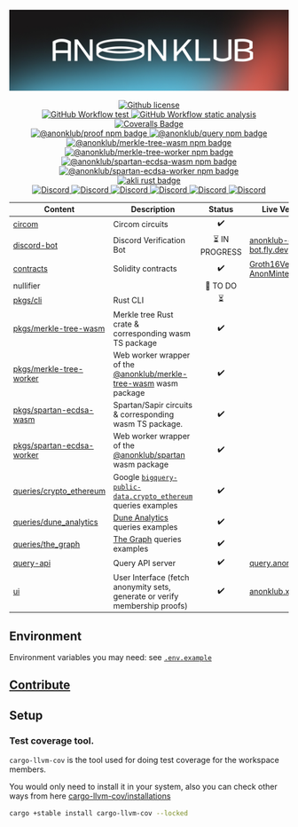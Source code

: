 ![anonklub banner](https://raw.githubusercontent.com/anonklub/assets/main/img/anonklub-banner-2.jpg)

<p align="center">
<a href="https://github.com/anonklub/anonklub/blob/main/LICENSE">
        <img alt="Github license" src="https://img.shields.io/github/license/anonklub/anonklub">
    </a>
<br>
 <a href="https://github.com/anonklub/anonklub/actions?query=workflow%3Atest">
        <img alt="GitHub Workflow test" src="https://img.shields.io/github/actions/workflow/status/anonklub/anonklub/test.yml?branch=main&label=test&logo=github">
    </a>
 <a href="https://github.com/anonklub/anonklub/actions/workflows/static-analysis.yml">
        <img alt="GitHub Workflow static analysis" src="https://img.shields.io/github/actions/workflow/status/anonklub/anonklub/static-analysis.yml?logo=github&label=static%20analysis">
    </a>
  <a href="https://coveralls.io/github/anonklub/anonklub?branch=main">
  <img alt="Coveralls Badge" src="https://img.shields.io/coverallsCoverage/github/anonklub/anonklub.svg?label=coverage%20(ts)&logo=coveralls">
</a>
<br>
<a href="https://www.npmjs.com/package/@anonklub/proof">
<img alt="@anonklub/proof npm badge" src="https://img.shields.io/npm/v/%40anonklub/proof?logo=npm&label=%40anonklub%2Fproof">
</a>
<a href="https://www.npmjs.com/package/@anonklub/query">
<img alt="@anonklub/query npm badge" src="https://img.shields.io/npm/v/%40anonklub/query?logo=npm&label=%40anonklub%2Fquery">
</a>
<a href="https://www.npmjs.com/package/@anonklub/merkle-tree-wasm">
<img alt="@anonklub/merkle-tree-wasm npm badge" src="https://img.shields.io/npm/v/%40anonklub/merkle-tree-wasm?logo=npm&label=%40anonklub%2Fmerkle-tree-wasm">
</a>
<a href="https://www.npmjs.com/package/@anonklub/merkle-tree-worker">
<img alt="@anonklub/merkle-tree-worker npm badge" src="https://img.shields.io/npm/v/%40anonklub/merkle-tree-worker?logo=npm&label=%40anonklub%2Fmerkle-tree-worker">
</a>
<a href="https://www.npmjs.com/package/@anonklub/spartan-ecdsa-wasm">
<img alt="@anonklub/spartan-ecdsa-wasm npm badge" src="https://img.shields.io/npm/v/%40anonklub/spartan-ecdsa-wasm?logo=npm&label=%40anonklub%2Fspartan-ecdsa-wasm">
</a>
<a href="https://www.npmjs.com/package/@anonklub/spartan-ecdsa-worker">
<img alt="@anonklub/spartan-ecdsa-worker npm badge" src="https://img.shields.io/npm/v/%40anonklub/spartan-ecdsa-worker?logo=npm&label=%40anonklub%2Fspartan-ecdsa-worker">
</a>
<br>
<a href="https://crates.io/crates/akli">
<img alt="akli rust badge" src="https://img.shields.io/crates/msrv/akli?logo=rust&label=akli">
</a>
<br>
<a href="https://github.com/anonklub/anonklub/deployments/query-api-staging">
<img alt="Discord" src="https://img.shields.io/github/deployments/anonklub/anonklub/query-api-staging?label=Query%20API%20Staging">
</a>
<a href="https://github.com/anonklub/anonklub/deployments/query-api-prod">
<img alt="Discord" src="https://img.shields.io/github/deployments/anonklub/anonklub/query-api-prod?label=Query%20API%20Prod">
</a>
<a href="https://github.com/anonklub/anonklub/deployments/discord-bot-staging">
<img alt="Discord" src="https://img.shields.io/github/deployments/anonklub/anonklub/discord-bot-staging?label=Discord%20Bot%20Staging">
</a>
<a href="https://github.com/anonklub/anonklub/deployments/discord-bot-prod">
<img alt="Discord" src="https://img.shields.io/github/deployments/anonklub/anonklub/discord-bot-prod?label=Discord%20Bot%20Prod">
</a>
<a href="https://github.com/anonklub/anonklub/deployments/ui-staging">
<img alt="Discord" src="https://img.shields.io/github/deployments/anonklub/anonklub/ui-staging?label=UI%20Staging">
</a>
<a href="https://github.com/anonklub/anonklub/deployments/ui-prod">
<img alt="Discord" src="https://img.shields.io/github/deployments/anonklub/anonklub/ui-prod?label=UI%20Prod">
</a>
</p>

| Content                                                | Description                                                                                                                                                |                Status                | Live Version                                                                                                                                                                                               |
| ------------------------------------------------------ | ---------------------------------------------------------------------------------------------------------------------------------------------------------- | :----------------------------------: | ---------------------------------------------------------------------------------------------------------------------------------------------------------------------------------------------------------- |
| [circom](circom)                                       | Circom circuits                                                                                                                                            |          :heavy_check_mark:          |                                                                                                                                                                                                            |
| [discord-bot](discord-bot)                             | Discord Verification Bot                                                                                                                                   | :hourglass_flowing_sand: IN PROGRESS | [anonklub-discord-bot.fly.dev](https://anonklub-discord-bot.fly.dev)                                                                                                                                       |
| [contracts](contracts)                                 | Solidity contracts                                                                                                                                         |          :heavy_check_mark:          | [Groth16Verifier](https://sepolia.etherscan.io/address/0x893f293e3918a179bf87fb772206e9927db61b0c#code) [AnonMinter](https://sepolia.etherscan.io/address/0xcc639e338f9fb382d76f30928559cf14943600e0#code) |
| nullifier                                              |                                                                                                                                                            |           :calendar: TO DO           |
| [pkgs/cli](pkgs/cli)                                   | Rust CLI                                                                                                                                                   |                  ⏳                  |                                                                                                                                                                                                            |
| [pkgs/merkle-tree-wasm](pkgs/merkle-tree-wasm)         | Merkle tree Rust crate & corresponding wasm TS package                                                                                                     |          :heavy_check_mark:          |                                                                                                                                                                                                            |
| [pkgs/merkle-tree-worker](pkgs/merkle-tree-worker)     | Web worker wrapper of the [@anonklub/merkle-tree-wasm](merkle-tree-wasm/Cargo.toml) wasm package                                                           |          :heavy_check_mark:          |                                                                                                                                                                                                            |
| [pkgs/spartan-ecdsa-wasm](pkgs/spartan-ecdsa-wasm)     | Spartan/Sapir circuits & corresponding wasm TS package.                                                                                                    |          :heavy_check_mark:          |                                                                                                                                                                                                            |
| [pkgs/spartan-ecdsa-worker](pkgs/spartan-ecdsa-worker) | Web worker wrapper of the [@anonklub/spartan](circuits/spartan/Cargo.toml) wasm package                                                                    |          :heavy_check_mark:          |                                                                                                                                                                                                            |
| [queries/crypto_ethereum](queries/crypto_ethereum)     | Google [`bigquery-public-data.crypto_ethereum`](https://console.cloud.google.com/marketplace/product/ethereum/crypto-ethereum-blockchain) queries examples |          :heavy_check_mark:          |                                                                                                                                                                                                            |
| [queries/dune_analytics](queries/dune_analytics)       | [Dune Analytics](https://dune.com/) queries examples                                                                                                       |          :heavy_check_mark:          |                                                                                                                                                                                                            |
| [queries/the_graph](queries/the_graph)                 | [The Graph](https://thegraph.com/en/) queries examples                                                                                                     |          :heavy_check_mark:          |                                                                                                                                                                                                            |
| [query-api](query-api)                                 | Query API server                                                                                                                                           |          :heavy_check_mark:          | [query.anonklub.xyz](https://query.anonklub.xyz)                                                                                                                                                           |
| [ui](ui)                                               | User Interface (fetch anonymity sets, generate or verify membership proofs)                                                                                |          :heavy_check_mark:          | [anonklub.xyz](https://anonklub.xyz)                                                                                                                                                                       |

## Environment

Environment variables you may need: see [`.env.example`](.env.example)

## [Contribute](https://github.com/anonklub/anonklub/contribute)

## Setup

### Test coverage tool.

`cargo-llvm-cov` is the tool used for doing test coverage for the workspace members.

You would only need to install it in your system, also you can check other ways from here [cargo-llvm-cov/installations](https://lib.rs/crates/cargo-llvm-cov#readme-installation)

```sh
cargo +stable install cargo-llvm-cov --locked
```
